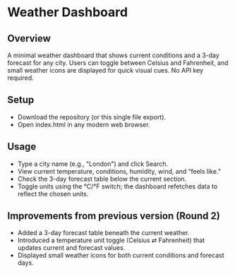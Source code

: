 # Weather Dashboard

## Overview
A minimal weather dashboard that shows current conditions and a 3-day forecast for any city. Users can toggle between Celsius and Fahrenheit, and small weather icons are displayed for quick visual cues. No API key required.

## Setup
- Download the repository (or this single file export).
- Open index.html in any modern web browser.

## Usage
- Type a city name (e.g., "London") and click Search.
- View current temperature, conditions, humidity, wind, and “feels like.”
- Check the 3-day forecast table below the current section.
- Toggle units using the °C/°F switch; the dashboard refetches data to reflect the chosen units.

## Improvements from previous version (Round 2)
- Added a 3-day forecast table beneath the current weather.
- Introduced a temperature unit toggle (Celsius ⇄ Fahrenheit) that updates current and forecast values.
- Displayed small weather icons for both current conditions and forecast days.